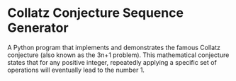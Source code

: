 # Collatz Conjecture Sequence Generator
A Python program that implements and demonstrates the famous Collatz conjecture (also known as the 3n+1 problem). This mathematical conjecture states that for any positive integer, repeatedly applying a specific set of operations will eventually lead to the number 1.
